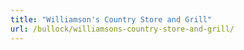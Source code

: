 ```yaml
---
title: "Williamson's Country Store and Grill"
url: /bullock/williamsons-country-store-and-grill/
---
```


